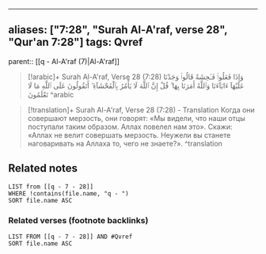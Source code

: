 
---
aliases: ["7:28", "Surah Al-A'raf, verse 28", "Qur'an 7:28"]
tags: Qvref
---

parent:: [[q - Al-A'raf (7)|Al-A'raf]]

> [!arabic]+ Surah Al-A'raf, Verse 28 (7:28)
> <span class="quran-arabic">وَإِذَا فَعَلُوا۟ فَـٰحِشَةً قَالُوا۟ وَجَدْنَا عَلَيْهَآ ءَابَآءَنَا وَٱللَّهُ أَمَرَنَا بِهَا ۗ قُلْ إِنَّ ٱللَّهَ لَا يَأْمُرُ بِٱلْفَحْشَآءِ ۖ أَتَقُولُونَ عَلَى ٱللَّهِ مَا لَا تَعْلَمُونَ</span>
^arabic

> [!translation]+ Surah Al-A'raf, Verse 28 (7:28) - Translation
> Когда они совершают мерзость, они говорят: «Мы видели, что наши отцы поступали таким образом. Аллах повелел нам это». Скажи: «Аллах не велит совершать мерзость. Неужели вы станете наговаривать на Аллаха то, чего не знаете?».
^translation



## Related notes
```dataview
LIST from [[q - 7 - 28]]
WHERE !contains(file.name, "q - ")
SORT file.name ASC
```

### Related verses (footnote backlinks)
```dataview
LIST FROM [[q - 7 - 28]] AND #Qvref
SORT file.name ASC
```

